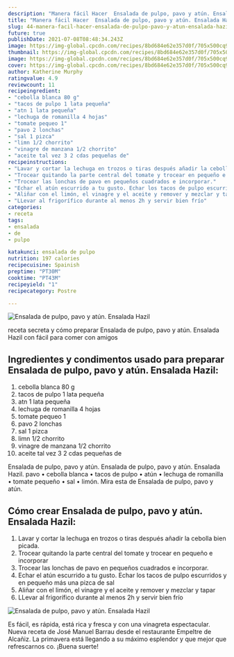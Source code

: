 ```yaml
---
description: "Manera fácil Hacer  Ensalada de pulpo, pavo y atún. Ensalada Hazil"
title: "Manera fácil Hacer  Ensalada de pulpo, pavo y atún. Ensalada Hazil"
slug: 44-manera-facil-hacer-ensalada-de-pulpo-pavo-y-atun-ensalada-hazil
future: true
publishDate: 2021-07-08T08:48:34.243Z
image: https://img-global.cpcdn.com/recipes/8bd684e62e357d0f/705x500cq90/ensalada-de-pulpo-pavo-y-atun-ensalada-hazil-foto-principal.jpg
thumbnail: https://img-global.cpcdn.com/recipes/8bd684e62e357d0f/705x500cq90/ensalada-de-pulpo-pavo-y-atun-ensalada-hazil-foto-principal.jpg
image: https://img-global.cpcdn.com/recipes/8bd684e62e357d0f/705x500cq90/ensalada-de-pulpo-pavo-y-atun-ensalada-hazil-foto-principal.jpg
cover: https://img-global.cpcdn.com/recipes/8bd684e62e357d0f/705x500cq90/ensalada-de-pulpo-pavo-y-atun-ensalada-hazil-foto-principal.jpg
author: Katherine Murphy
ratingvalue: 4.9
reviewcount: 11
recipeingredient:
- "cebolla blanca 80 g"
- "tacos de pulpo 1 lata pequeña"
- "atn 1 lata pequeña"
- "lechuga de romanilla 4 hojas"
- "tomate pequeo 1"
- "pavo 2 lonchas"
- "sal 1 pizca"
- "limn 1/2 chorrito"
- "vinagre de manzana 1/2 chorrito"
- "aceite tal vez 3 2 cdas pequeñas de"
recipeinstructions:
- "Lavar y cortar la lechuga en trozos o tiras después añadir la cebolla bien picada."
- "Trocear quitando la parte central del tomate y trocear en pequeño e incorporar"
- "Trocear las lonchas de pavo en pequeños cuadrados e incorporar."
- "Echar el atún escurrido a tu gusto. Echar los tacos de pulpo escurridos y en pequeño más una pizca de sal"
- "Aliñar con el limón, el vinagre y el aceite y remover y mezclar y tapar"
- "LLevar al frigorífico durante al menos 2h y servir bien frío"
categories:
- receta
tags:
- ensalada
- de
- pulpo

katakunci: ensalada de pulpo 
nutrition: 197 calories
recipecuisine: Spainish
preptime: "PT30M"
cooktime: "PT43M"
recipeyield: "1"
recipecategory: Postre

---
```



![Ensalada de pulpo, pavo y atún. Ensalada Hazil](https://img-global.cpcdn.com/recipes/8bd684e62e357d0f/705x500cq90/ensalada-de-pulpo-pavo-y-atun-ensalada-hazil-foto-principal.jpg)

receta secreta y cómo preparar Ensalada de pulpo, pavo y atún. Ensalada Hazil con fácil para comer con amigos

<!--inarticleads1-->

## Ingredientes y condimentos usado para preparar Ensalada de pulpo, pavo y atún. Ensalada Hazil:

1. cebolla blanca 80 g
1. tacos de pulpo 1 lata pequeña
1. atn 1 lata pequeña
1. lechuga de romanilla 4 hojas
1. tomate pequeo 1
1. pavo 2 lonchas
1. sal 1 pizca
1. limn 1/2 chorrito
1. vinagre de manzana 1/2 chorrito
1. aceite tal vez 3 2 cdas pequeñas de

Ensalada de pulpo, pavo y atún. Ensalada de pulpo, pavo y atún. Ensalada Hazil. pavo • cebolla blanca • tacos de pulpo • atún • lechuga de romanilla • tomate pequeño • sal • limón. Mira esta de Ensalada de pulpo, pavo y atún. 

<!--inarticleads2-->

## Cómo crear Ensalada de pulpo, pavo y atún. Ensalada Hazil:

1. Lavar y cortar la lechuga en trozos o tiras después añadir la cebolla bien picada.
1. Trocear quitando la parte central del tomate y trocear en pequeño e incorporar
1. Trocear las lonchas de pavo en pequeños cuadrados e incorporar.
1. Echar el atún escurrido a tu gusto. Echar los tacos de pulpo escurridos y en pequeño más una pizca de sal
1. Aliñar con el limón, el vinagre y el aceite y remover y mezclar y tapar
1. LLevar al frigorífico durante al menos 2h y servir bien frío
<img src="https://img-global.cpcdn.com/steps/7f892f943a5500e5/160x128cq70/foto-del-paso-6-de-la-receta-ensalada-de-pulpo-pavo-y-atun-ensalada-hazil.jpg" alt="Ensalada de pulpo, pavo y atún. Ensalada Hazil">

Es fácil, es rápida, está rica y fresca y con una vinagreta espectacular. Nueva receta de José Manuel Barrau desde el restaurante Empeltre de Alcañiz. La primavera está llegando a su máximo esplendor y que mejor que refrescarnos co. 
¡Buena suerte!

